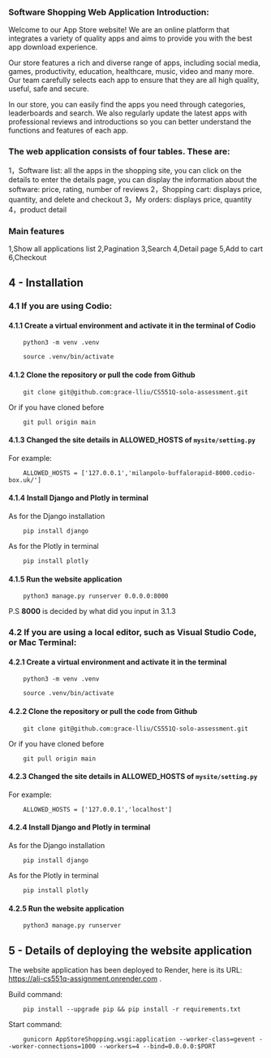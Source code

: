 ### Software Shopping Web Application Introduction:
Welcome to our App Store website! We are an online platform that integrates a variety of quality apps and aims to provide you with the best app download experience.

Our store features a rich and diverse range of apps, including social media, games, productivity, education, healthcare, music, video and many more. Our team carefully selects each app to ensure that they are all high quality, useful, safe and secure.

In our store, you can easily find the apps you need through categories, leaderboards and search. We also regularly update the latest apps with professional reviews and introductions so you can better understand the functions and features of each app.

### The web application consists of four tables. These are:
1，Software list: all the apps in the shopping site, you can click on the details to enter the details page, you can display the information about the software: price, rating, number of reviews
2，Shopping cart: displays price, quantity, and delete and checkout
3，My orders: displays price, quantity
4，product detail

### Main features
1,Show all applications list
2,Pagination
3,Search
4,Detail page
5,Add to cart
6,Checkout

## 4 - Installation

### 4.1 If you are using Codio:

#### 4.1.1 Create a virtual environment and activate it in the terminal of Codio
``` shell
    python3 -m venv .venv 
```

``` shell
    source .venv/bin/activate 
```

#### 4.1.2 Clone the repository or pull the code from Github
``` shell
    git clone git@github.com:grace-lliu/CS551Q-solo-assessment.git
```
Or if you have cloned before

``` shell
    git pull origin main
```

#### 4.1.3 Changed the site details in **ALLOWED_HOSTS** of ```mysite/setting.py```

For example:

``` shell
    ALLOWED_HOSTS = ['127.0.0.1','milanpolo-buffalorapid-8000.codio-box.uk/']
```

#### 4.1.4 Install Django and Plotly in terminal

As for the Django installation

``` shell
    pip install django
```

As for the Plotly in terminal

``` shell
    pip install plotly
```

#### 4.1.5 Run the website application

``` shell
    python3 manage.py runserver 0.0.0.0:8000
```

P.S **8000** is decided by what did you input in 3.1.3

### 4.2 If you are using a local editor, such as Visual Studio Code, or Mac Terminal:

#### 4.2.1 Create a virtual environment and activate it in the terminal
``` shell
    python3 -m venv .venv 
```

``` shell
    source .venv/bin/activate 
```

#### 4.2.2 Clone the repository or pull the code from Github
``` shell
    git clone git@github.com:grace-lliu/CS551Q-solo-assessment.git
```
Or if you have cloned before

``` shell
    git pull origin main
```

#### 4.2.3 Changed the site details in **ALLOWED_HOSTS** of ```mysite/setting.py```

For example:

``` shell
    ALLOWED_HOSTS = ['127.0.0.1','localhost']
```

#### 4.2.4 Install Django and Plotly in terminal

As for the Django installation

``` shell
    pip install django
```

As for the Plotly in terminal

``` shell
    pip install plotly
```

#### 4.2.5 Run the website application

``` shell
    python3 manage.py runserver
```


## 5 - Details of deploying the website application

The website application has been deployed to Render, here is its URL: https://ali-cs551q-assignment.onrender.com .

Build command:

``` shell
    pip install --upgrade pip && pip install -r requirements.txt
```

Start command:

``` shell
    gunicorn AppStoreShopping.wsgi:application --worker-class=gevent --worker-connections=1000 --workers=4 --bind=0.0.0.0:$PORT
```
